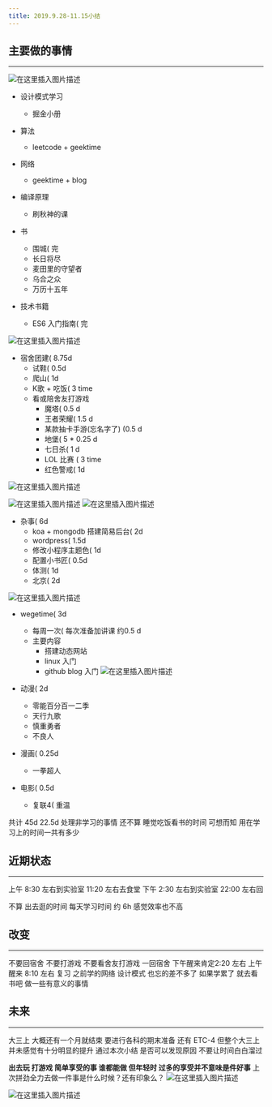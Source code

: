 ```yaml
---
title: 2019.9.28-11.15小结
---
```

## 主要做的事情
****
![在这里插入图片描述](https://img-blog.csdnimg.cn/20191115230841255.png?x-oss-process=image/watermark,type_ZmFuZ3poZW5naGVpdGk,shadow_10,text_aHR0cHM6Ly9ibG9nLmNzZG4ubmV0L3dlaXhpbl80MzA2OTAxOA==,size_16,color_FFFFFF,t_70)

* 设计模式学习
	* 掘金小册 
* 算法
	* leetcode + geektime 
* 网络
	* geektime + blog 
* 编译原理
	* 刷秋神的课 

* 书
	* 围城( 完
	* 长日将尽
	* 麦田里的守望者
	* 乌合之众
	* 万历十五年
* 技术书籍
	* ES6 入门指南( 完

![在这里插入图片描述](https://img-blog.csdnimg.cn/20191116000221437.png?x-oss-process=image/watermark,type_ZmFuZ3poZW5naGVpdGk,shadow_10,text_aHR0cHM6Ly9ibG9nLmNzZG4ubmV0L3dlaXhpbl80MzA2OTAxOA==,size_16,color_FFFFFF,t_70)


* 宿舍团建( 8.75d
	* 试鞋( 0.5d
	* 爬山( 1d
	* K歌 + 吃饭( 3 time 
	* 看或陪舍友打游戏
		* 魔塔( 0.5 d
		* 王者荣耀( 1.5 d
		* 某款抽卡手游(忘名字了) (0.5 d
		* 地堡( 5 * 0.25 d
		* 七日杀( 1 d
		* LOL 比赛 ( 3 time
		* 红色警戒( 1d

![在这里插入图片描述](https://img-blog.csdnimg.cn/20191115235848485.png?x-oss-process=image/watermark,type_ZmFuZ3poZW5naGVpdGk,shadow_10,text_aHR0cHM6Ly9ibG9nLmNzZG4ubmV0L3dlaXhpbl80MzA2OTAxOA==,size_16,color_FFFFFF,t_70)

![在这里插入图片描述](https://img-blog.csdnimg.cn/20191115235927334.png?x-oss-process=image/watermark,type_ZmFuZ3poZW5naGVpdGk,shadow_10,text_aHR0cHM6Ly9ibG9nLmNzZG4ubmV0L3dlaXhpbl80MzA2OTAxOA==,size_16,color_FFFFFF,t_70)
![在这里插入图片描述](https://img-blog.csdnimg.cn/20191115235709155.png?x-oss-process=image/watermark,type_ZmFuZ3poZW5naGVpdGk,shadow_10,text_aHR0cHM6Ly9ibG9nLmNzZG4ubmV0L3dlaXhpbl80MzA2OTAxOA==,size_16,color_FFFFFF,t_70)
		  
* 杂事( 6d
	* koa + mongodb 搭建简易后台( 2d
	* wordpress( 1.5d  
	* 修改小程序主题色( 1d
	* 配置小书匠( 0.5d
	* 体测( 1d
	* 北京( 2d


![在这里插入图片描述](https://img-blog.csdnimg.cn/20191115234545979.png?x-oss-process=image/watermark,type_ZmFuZ3poZW5naGVpdGk,shadow_10,text_aHR0cHM6Ly9ibG9nLmNzZG4ubmV0L3dlaXhpbl80MzA2OTAxOA==,size_16,color_FFFFFF,t_70)

* wegetime( 3d
	* 每周一次( 每次准备加讲课 约0.5 d
	* 主要内容 
		* 搭建动态网站
		* linux 入门
		* github blog 入门 
![在这里插入图片描述](https://img-blog.csdnimg.cn/2019111523465786.png?x-oss-process=image/watermark,type_ZmFuZ3poZW5naGVpdGk,shadow_10,text_aHR0cHM6Ly9ibG9nLmNzZG4ubmV0L3dlaXhpbl80MzA2OTAxOA==,size_16,color_FFFFFF,t_70)	

* 动漫( 2d
	* 零能百分百一二季
	* 天行九歌
	* 慎重勇者
	* 不良人

* 漫画( 0.25d
	* 一拳超人

* 电影( 0.5d
	* 复联4( 重温   

共计 45d   22.5d 处理非学习的事情 还不算 睡觉吃饭看书的时间
可想而知 用在学习上的时间一共有多少

## 近期状态
****
上午 8:30 左右到实验室 11:20 左右去食堂
下午 2:30 左右到实验室 22:00 左右回

不算 出去逛的时间  每天学习时间 约 6h 感觉效率也不高

## 改变
****
不要回宿舍 不要打游戏 不要看舍友打游戏
一回宿舍 下午醒来肯定2:20 左右 上午醒来 8:10 左右
复习 之前学的网络 设计模式 也忘的差不多了
如果学累了 就去看书吧 做一些有意义的事情

## 未来
****
大三上  大概还有一个月就结束
要进行各科的期末准备 还有 ETC-4 
但整个大三上并未感觉有十分明显的提升 
通过本次小结 是否可以发现原因
不要让时间白白溜过

**出去玩 打游戏 简单享受的事 谁都能做 但年轻时 过多的享受并不意味是件好事**
上次拼劲全力去做一件事是什么时候？还有印象么？
![在这里插入图片描述](https://img-blog.csdnimg.cn/20191115230914488.png?x-oss-process=image/watermark,type_ZmFuZ3poZW5naGVpdGk,shadow_10,text_aHR0cHM6Ly9ibG9nLmNzZG4ubmV0L3dlaXhpbl80MzA2OTAxOA==,size_16,color_FFFFFF,t_70)

![在这里插入图片描述](https://img-blog.csdnimg.cn/201911152342294.png?x-oss-process=image/watermark,type_ZmFuZ3poZW5naGVpdGk,shadow_10,text_aHR0cHM6Ly9ibG9nLmNzZG4ubmV0L3dlaXhpbl80MzA2OTAxOA==,size_16,color_FFFFFF,t_70)
